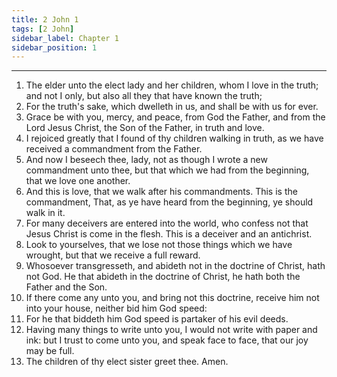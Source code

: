 ```yaml
---
title: 2 John 1
tags: [2 John]
sidebar_label: Chapter 1
sidebar_position: 1
---
```


---
1. The elder unto the elect lady and her children, whom I love in the truth; and not I only, but also all they that have known the truth;
2. For the truth's sake, which dwelleth in us, and shall be with us for ever.
3. Grace be with you, mercy, and peace, from God the Father, and from the Lord Jesus Christ, the Son of the Father, in truth and love.
4. I rejoiced greatly that I found of thy children walking in truth, as we have received a commandment from the Father.
5. And now I beseech thee, lady, not as though I wrote a new commandment unto thee, but that which we had from the beginning, that we love one another.
6. And this is love, that we walk after his commandments. This is the commandment, That, as ye have heard from the beginning, ye should walk in it.
7. For many deceivers are entered into the world, who confess not that Jesus Christ is come in the flesh. This is a deceiver and an antichrist.
8. Look to yourselves, that we lose not those things which we have wrought, but that we receive a full reward.
9. Whosoever transgresseth, and abideth not in the doctrine of Christ, hath not God. He that abideth in the doctrine of Christ, he hath both the Father and the Son.
10. If there come any unto you, and bring not this doctrine, receive him not into your house, neither bid him God speed:
11. For he that biddeth him God speed is partaker of his evil deeds.
12. Having many things to write unto you, I would not write with paper and ink: but I trust to come unto you, and speak face to face, that our joy may be full.
13. The children of thy elect sister greet thee. Amen.